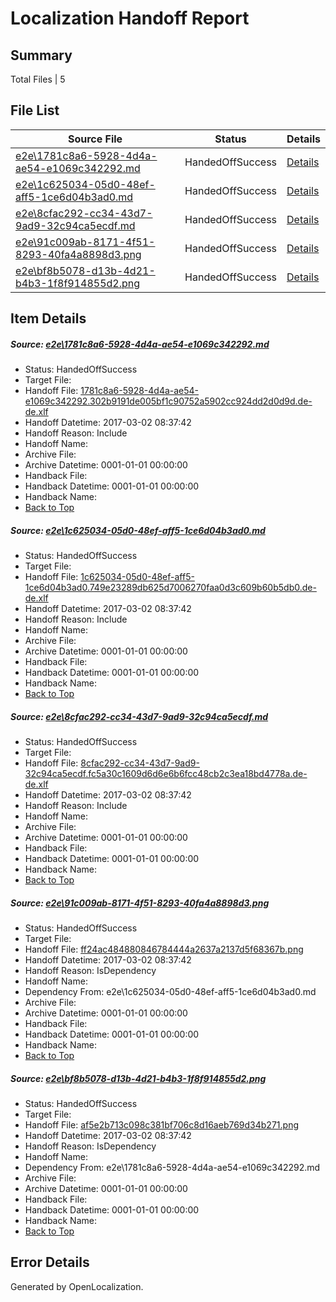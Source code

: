 # <a name='report-top'></a> Localization Handoff Report

## Summary
 Total Files | 5

## File List
 Source File | Status | Details 
 ----------- | ------ | ------- 
 [e2e\1781c8a6-5928-4d4a-ae54-e1069c342292.md](https://github.com/OpenLocalizationTestOrg/ol-test4/blob/53e287e0fd0fe75ccb1dac412a261e2fa0166e8f/e2e/1781c8a6-5928-4d4a-ae54-e1069c342292.md) | HandedOffSuccess | [Details](#3e6154c1c33ff77cbf67831ae7d18947a54b23662)
 [e2e\1c625034-05d0-48ef-aff5-1ce6d04b3ad0.md](https://github.com/OpenLocalizationTestOrg/ol-test4/blob/53e287e0fd0fe75ccb1dac412a261e2fa0166e8f/e2e/1c625034-05d0-48ef-aff5-1ce6d04b3ad0.md) | HandedOffSuccess | [Details](#61cd4d0d2bd961b4b9ee964190676de3c784da6a3)
 [e2e\8cfac292-cc34-43d7-9ad9-32c94ca5ecdf.md](https://github.com/OpenLocalizationTestOrg/ol-test4/blob/53e287e0fd0fe75ccb1dac412a261e2fa0166e8f/e2e/8cfac292-cc34-43d7-9ad9-32c94ca5ecdf.md) | HandedOffSuccess | [Details](#aa654f24928d6907db0fed5f4a197a29a4869c4611)
 [e2e\91c009ab-8171-4f51-8293-40fa4a8898d3.png](https://github.com/OpenLocalizationTestOrg/ol-test4/blob/53e287e0fd0fe75ccb1dac412a261e2fa0166e8f/e2e/91c009ab-8171-4f51-8293-40fa4a8898d3.png) | HandedOffSuccess | [Details](#ff24ac484880846784444a2637a2137d5f68367b12)
 [e2e\bf8b5078-d13b-4d21-b4b3-1f8f914855d2.png](https://github.com/OpenLocalizationTestOrg/ol-test4/blob/53e287e0fd0fe75ccb1dac412a261e2fa0166e8f/e2e/bf8b5078-d13b-4d21-b4b3-1f8f914855d2.png) | HandedOffSuccess | [Details](#af5e2b713c098c381bf706c8d16aeb769d34b27113)

## Item Details
##### <a name='3e6154c1c33ff77cbf67831ae7d18947a54b23662'></a> Source: [e2e\1781c8a6-5928-4d4a-ae54-e1069c342292.md](https://github.com/OpenLocalizationTestOrg/ol-test4/blob/53e287e0fd0fe75ccb1dac412a261e2fa0166e8f/e2e/1781c8a6-5928-4d4a-ae54-e1069c342292.md)
* Status: HandedOffSuccess
* Target File: 
* Handoff File: [1781c8a6-5928-4d4a-ae54-e1069c342292.302b9191de005bf1c90752a5902cc924dd2d0d9d.de-de.xlf](https://github.com/OpenLocalizationTestOrg/ol-test4-handoff/blob/f4d98deb52ed82ae7099eb70be134ac1ac438274/ol-handoff/OpenLocalizationTestOrg/ol-test4-dede/xinjiang/ht/1781c8a6-5928-4d4a-ae54-e1069c342292.302b9191de005bf1c90752a5902cc924dd2d0d9d.de-de.xlf)
* Handoff Datetime: 2017-03-02 08:37:42
* Handoff Reason: Include
* Handoff Name: 
* Archive File: 
* Archive Datetime: 0001-01-01 00:00:00
* Handback File: 
* Handback Datetime: 0001-01-01 00:00:00
* Handback Name: 
* [Back to Top](#report-top)

##### <a name='61cd4d0d2bd961b4b9ee964190676de3c784da6a3'></a> Source: [e2e\1c625034-05d0-48ef-aff5-1ce6d04b3ad0.md](https://github.com/OpenLocalizationTestOrg/ol-test4/blob/53e287e0fd0fe75ccb1dac412a261e2fa0166e8f/e2e/1c625034-05d0-48ef-aff5-1ce6d04b3ad0.md)
* Status: HandedOffSuccess
* Target File: 
* Handoff File: [1c625034-05d0-48ef-aff5-1ce6d04b3ad0.749e23289db625d7006270faa0d3c609b60b5db0.de-de.xlf](https://github.com/OpenLocalizationTestOrg/ol-test4-handoff/blob/f4d98deb52ed82ae7099eb70be134ac1ac438274/ol-handoff/OpenLocalizationTestOrg/ol-test4-dede/xinjiang/ht/1c625034-05d0-48ef-aff5-1ce6d04b3ad0.749e23289db625d7006270faa0d3c609b60b5db0.de-de.xlf)
* Handoff Datetime: 2017-03-02 08:37:42
* Handoff Reason: Include
* Handoff Name: 
* Archive File: 
* Archive Datetime: 0001-01-01 00:00:00
* Handback File: 
* Handback Datetime: 0001-01-01 00:00:00
* Handback Name: 
* [Back to Top](#report-top)

##### <a name='aa654f24928d6907db0fed5f4a197a29a4869c4611'></a> Source: [e2e\8cfac292-cc34-43d7-9ad9-32c94ca5ecdf.md](https://github.com/OpenLocalizationTestOrg/ol-test4/blob/53e287e0fd0fe75ccb1dac412a261e2fa0166e8f/e2e/8cfac292-cc34-43d7-9ad9-32c94ca5ecdf.md)
* Status: HandedOffSuccess
* Target File: 
* Handoff File: [8cfac292-cc34-43d7-9ad9-32c94ca5ecdf.fc5a30c1609d6d6e6b6fcc48cb2c3ea18bd4778a.de-de.xlf](https://github.com/OpenLocalizationTestOrg/ol-test4-handoff/blob/f4d98deb52ed82ae7099eb70be134ac1ac438274/ol-handoff/OpenLocalizationTestOrg/ol-test4-dede/xinjiang/ht/8cfac292-cc34-43d7-9ad9-32c94ca5ecdf.fc5a30c1609d6d6e6b6fcc48cb2c3ea18bd4778a.de-de.xlf)
* Handoff Datetime: 2017-03-02 08:37:42
* Handoff Reason: Include
* Handoff Name: 
* Archive File: 
* Archive Datetime: 0001-01-01 00:00:00
* Handback File: 
* Handback Datetime: 0001-01-01 00:00:00
* Handback Name: 
* [Back to Top](#report-top)

##### <a name='ff24ac484880846784444a2637a2137d5f68367b12'></a> Source: [e2e\91c009ab-8171-4f51-8293-40fa4a8898d3.png](https://github.com/OpenLocalizationTestOrg/ol-test4/blob/53e287e0fd0fe75ccb1dac412a261e2fa0166e8f/e2e/91c009ab-8171-4f51-8293-40fa4a8898d3.png)
* Status: HandedOffSuccess
* Target File: 
* Handoff File: [ff24ac484880846784444a2637a2137d5f68367b.png](https://github.com/OpenLocalizationTestOrg/ol-test4-handoff/blob/f4d98deb52ed82ae7099eb70be134ac1ac438274/ol-handoff/OpenLocalizationTestOrg/ol-test4-dede/xinjiang/ht/ff24ac484880846784444a2637a2137d5f68367b.png)
* Handoff Datetime: 2017-03-02 08:37:42
* Handoff Reason: IsDependency
* Handoff Name: 
* Dependency From: e2e\1c625034-05d0-48ef-aff5-1ce6d04b3ad0.md
* Archive File: 
* Archive Datetime: 0001-01-01 00:00:00
* Handback File: 
* Handback Datetime: 0001-01-01 00:00:00
* Handback Name: 
* [Back to Top](#report-top)

##### <a name='af5e2b713c098c381bf706c8d16aeb769d34b27113'></a> Source: [e2e\bf8b5078-d13b-4d21-b4b3-1f8f914855d2.png](https://github.com/OpenLocalizationTestOrg/ol-test4/blob/53e287e0fd0fe75ccb1dac412a261e2fa0166e8f/e2e/bf8b5078-d13b-4d21-b4b3-1f8f914855d2.png)
* Status: HandedOffSuccess
* Target File: 
* Handoff File: [af5e2b713c098c381bf706c8d16aeb769d34b271.png](https://github.com/OpenLocalizationTestOrg/ol-test4-handoff/blob/f4d98deb52ed82ae7099eb70be134ac1ac438274/ol-handoff/OpenLocalizationTestOrg/ol-test4-dede/xinjiang/ht/af5e2b713c098c381bf706c8d16aeb769d34b271.png)
* Handoff Datetime: 2017-03-02 08:37:42
* Handoff Reason: IsDependency
* Handoff Name: 
* Dependency From: e2e\1781c8a6-5928-4d4a-ae54-e1069c342292.md
* Archive File: 
* Archive Datetime: 0001-01-01 00:00:00
* Handback File: 
* Handback Datetime: 0001-01-01 00:00:00
* Handback Name: 
* [Back to Top](#report-top)


## Error Details

Generated by OpenLocalization.

